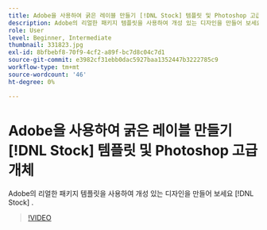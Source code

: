 ```yaml
---
title: Adobe을 사용하여 굵은 레이블 만들기 [!DNL Stock] 템플릿 및 Photoshop 고급 개체
description: Adobe의 리얼한 패키지 템플릿을 사용하여 개성 있는 디자인을 만들어 보세요 [!DNL Stock]
role: User
level: Beginner, Intermediate
thumbnail: 331823.jpg
exl-id: 8bfbebf8-70f9-4cf2-a89f-bc7d8c04c7d1
source-git-commit: e3982cf31ebb0dac5927baa1352447b3222785c9
workflow-type: tm+mt
source-wordcount: '46'
ht-degree: 0%

---
```


# Adobe을 사용하여 굵은 레이블 만들기 [!DNL Stock] 템플릿 및 Photoshop 고급 개체

Adobe의 리얼한 패키지 템플릿을 사용하여 개성 있는 디자인을 만들어 보세요 [!DNL Stock]    .

>[!VIDEO](https://video.tv.adobe.com/v/331823?hidetitle=true)
